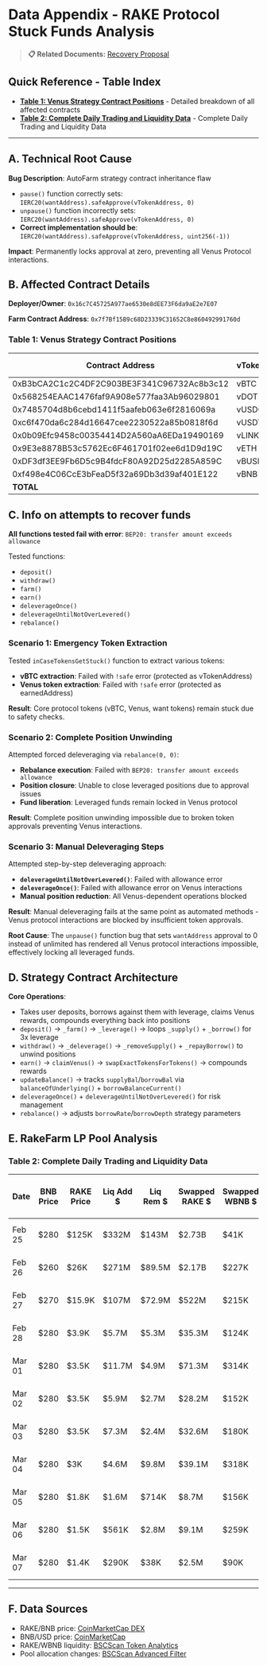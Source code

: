 # Data Appendix - RAKE Protocol Stuck Funds Analysis

> **📋 Related Documents:** [Recovery Proposal](./recovery_proposal.md)

## Quick Reference - Table Index

- **[Table 1: Venus Strategy Contract Positions](#table-1-venus-strategy-contract-positions)** - Detailed breakdown of all affected contracts
- **[Table 2: Complete Daily Trading and Liquidity Data](#table-2-complete-daily-trading-and-liquidity-data)** - Complete Daily Trading and Liquidity Data
---

## A. Technical Root Cause

**Bug Description**: AutoFarm strategy contract inheritance flaw

- `pause()` function correctly sets: `IERC20(wantAddress).safeApprove(vTokenAddress, 0)`
- `unpause()` function incorrectly sets: `IERC20(wantAddress).safeApprove(vTokenAddress, 0)`
- **Correct implementation should be**: `IERC20(wantAddress).safeApprove(vTokenAddress, uint256(-1))`

**Impact**: Permanently locks approval at zero, preventing all Venus Protocol interactions.

## B. Affected Contract Details

**Deployer/Owner**: `0x16c7C45725A977ae6530e8dEE73F6da9aE2e7E07`

**Farm Contract Address**: `0x7f7Bf15B9c68D23339C31652C8e860492991760d`



### Table 1: Venus Strategy Contract Positions

| Contract Address                           | vToken | Total vTokens | Underlying | Supplied | Borrowed | Supplied | Borrowed | Net |
| ------------------------------------------ | ------ | ------------- | ---------------- | -------- | -------- | ------------ | ------------ | ------- |
| 0xB3bCA2C1c2C4DF2C903BE3F341C96732Ac8b3c12 | vBTC   | 450K          | BTCB             | 9        | 5        | $1.08M       | $616K        | $468K   |
| 0x568254EAAC1476faf9A908e577faa3Ab96029801 | vDOT   | 55K           | DOT              | 1.25K    | 616      | $4.8K        | $2.4K        | $2.4K   |
| 0x7485704d8b6cebd1411f5aafeb063e6f2816069a | vUSDC  | 21M           | USDC             | 544K     | 329K     | $544K        | $329K        | $215K   |
| 0xc6f470da6c284d16647cee2230522a85b0818f6d | vUSDT  | 10M           | USDT             | 257K     | 156K     | $257K        | $156K        | $101K   |
| 0x0b09Efc9458c00354414D2A560aA6EDa19490169 | vLINK  | 230K          | LINK             | 4.7K     | 2.9K     | $83K         | $50K         | $33K    |
| 0x9E3e8878B53c5762Ec6F461701f02ee6d1D9d19C | vETH   | 11K           | ETH              | 233      | 136      | $876K        | $512K        | $364K   |
| 0xDF3df3EE9Fb6D5c9B4fdcF80A92D25d2285A859C | vBUSD  | 9M            | BUSD             | 207K     | 0        | $207K        | $0           | $207K   |
| 0xf498e4C06CcE3bFeaD5f32a69Db3d39af401E122 | vBNB   | 7K            | BNB              | 184      | 127      | $144K        | $100K        | $44K    |
| **TOTAL**                                  |        |               |                  |          |          | **$3.20M**   | **$1.77M**   | **$1.43M** |


## C. Info on attempts to recover funds

**All functions tested fail with error**: `BEP20: transfer amount exceeds allowance`

Tested functions:
- `deposit()`
- `withdraw()`
- `farm()`
- `earn()`
- `deleverageOnce()`
- `deleverageUntilNotOverLevered()`
- `rebalance()`

### **Scenario 1: Emergency Token Extraction**

Tested `inCaseTokensGetStuck()` function to extract various tokens:

- **vBTC extraction**: Failed with `!safe` error (protected as vTokenAddress)
- **Venus token extraction**: Failed with `!safe` error (protected as earnedAddress)

**Result**: Core protocol tokens (vBTC, Venus, want tokens) remain stuck due to safety checks.

### **Scenario 2: Complete Position Unwinding**

Attempted forced deleveraging via `rebalance(0, 0)`:

- **Rebalance execution**: Failed with `BEP20: transfer amount exceeds allowance`
- **Position closure**: Unable to close leveraged positions due to approval issues
- **Fund liberation**: Leveraged funds remain locked in Venus protocol

**Result**: Complete position unwinding impossible due to broken token approvals preventing Venus interactions.

### **Scenario 3: Manual Deleveraging Steps**

Attempted step-by-step deleveraging approach:

- **`deleverageUntilNotOverLevered()`**: Failed with allowance error
- **`deleverageOnce()`**: Failed with allowance error on Venus interactions
- **Manual position reduction**: All Venus-dependent operations blocked

**Result**: Manual deleveraging fails at the same point as automated methods - Venus protocol interactions are blocked by insufficient token approvals.

**Root Cause**: The `unpause()` function bug that sets `wantAddress` approval to 0 instead of unlimited has rendered all Venus protocol interactions impossible, effectively locking all leveraged funds.

## D. Strategy Contract Architecture

**Core Operations**:

- Takes user deposits, borrows against them with leverage, claims Venus rewards, compounds everything back into positions
- `deposit()` → `_farm()` → `_leverage()` → loops `_supply()` + `_borrow()` for 3x leverage
- `withdraw()` → `_deleverage()` → `_removeSupply()` + `_repayBorrow()` to unwind positions
- `earn()` → `claimVenus()` → `swapExactTokensForTokens()` → compounds rewards
- `updateBalance()` → tracks `supplyBal`/`borrowBal` via `balanceOfUnderlying()` + `borrowBalanceCurrent()`
- `deleverageOnce()` + `deleverageUntilNotOverLevered()` for risk management
- `rebalance()` → adjusts `borrowRate`/`borrowDepth` strategy parameters

## E. RakeFarm LP Pool Analysis

### Table 2: Complete Daily Trading and Liquidity Data




| Date | BNB Price | RAKE Price | Liq Add $ | Liq Rem $ | Swapped RAKE $ | Swapped WBNB $ | Dev Fee | Venus Rewards to stuck Vaults | Cumulative Rewards | Assets Stuck  |
|------|-------|--------|-----------|-----------|-------------|-------------|---------|---------------|-------------|--------------|
| Feb 25 | $280 | $125K | $332M | $143M | $2.73B | $41K | 32 RAKE ($4.0M) | 32 RAKE ($4.0M) | $4.0M | $1.56M |
| Feb 26 | $260 | $26K | $271M | $89.5M | $2.17B | $227K | 32 RAKE ($827K) | 32 RAKE ($826K) | $4.8M | $1.52M |
| Feb 27 | $270 | $15.9K | $107M | $72.9M | $522M | $215K | 32 RAKE ($507K) | 32 RAKE ($506K) | $5.3M | $1.49M |
| Feb 28 | $280 | $3.9K | $5.7M | $5.3M | $35.3M | $124K | 32 RAKE ($125K) | 32 RAKE ($125K) | $5.4M | $1.46M |
| Mar 01 | $280 | $3.5K | $11.7M | $4.9M | $71.3M | $314K | 32 RAKE ($111K) | 32 RAKE ($111K) | $5.5M | $1.46M |
| Mar 02 | $280 | $3.5K | $5.9M | $2.7M | $28.2M | $152K | 32 RAKE ($111K) | 32 RAKE ($111K) | $5.7M | $1.50M |
| Mar 03 | $280 | $3.5K | $7.3M | $2.4M | $32.6M | $180K | 32 RAKE ($111K) | 32 RAKE ($111K) | $5.8M | $1.54M |
| Mar 04 | $280 | $3K | $4.6M | $9.8M | $39.1M | $318K | 32 RAKE ($95K) | 32 RAKE ($95K) | $5.9M | $1.51M |
| Mar 05 | $280 | $1.8K | $1.6M | $714K | $8.7M | $156K | 32 RAKE ($56K) | 19 RAKE ($33K) | $5.9M | $1.48M |
| Mar 06 | $280 | $1.5K | $561K | $2.8M | $9.1M | $259K | 32 RAKE ($48K) | 19 RAKE ($28K) | $5.9M | $1.46M |
| Mar 07 | $280 | $1.4K | $290K | $38K | $2.5M | $90K | 32 RAKE ($45K) | 19 RAKE ($26K) | $6.0M | $1.44M |

---

## F. Data Sources

- RAKE/BNB price: [CoinMarketCap DEX](https://dex.coinmarketcap.com/token/bsc/0xbda8d53fe0f164915b46cd2ecffd94254b6086a2/)
- BNB/USD price: [CoinMarketCap](https://coinmarketcap.com/currencies/bnb/)
- RAKE/WBNB liquidity: [BSCScan Token Analytics](https://bscscan.com/token/0xbb4CdB9CBd36B01bD1cBaEBF2De08d9173bc095c?a=0x1cb667fe903dbdcbd27d8b35e82fbcef4ca0f621#tokenAnalytics)
- Pool allocation changes: [BSCScan Advanced Filter](https://bscscan.com/advanced-filter?tadd=0x7f7bf15b9c68d23339c31652c8e860492991760d&fadd=0x16c7C45725A977ae6530e8dEE73F6da9aE2e7E07&mtd=0x64482f79%7eSet)
